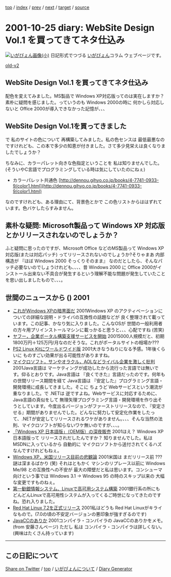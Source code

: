 [top](../index.html) 
 / [index](index.html) 
 / [prev](ig011023.html) 
 / [next](ig011026.html) 
 / [target](https://igapyon.github.io/diary/2001/ig011025.html) 
 / [source](https://github.com/igapyon/diary/blob/gh-pages/2001/ig011025.html.src.md) 

2001-10-25 diary: WebSite Design Vol.1 を買ってきてネタ仕込み
=====================================================================================================
[![いがぴょん画像(小)](https://igapyon.github.io/diary/images/iga200306s.jpg "いがぴょん")](https://igapyon.github.io/diary/memo/memoigapyon.html) 日記形式でつづる [いがぴょん](https://igapyon.github.io/diary/memo/memoigapyon.html)コラム ウェブページです。

[old-v2](ig011025-orig.html)

## WebSite Design Vol.1 を買ってきてネタ仕込み

配色を変えてみました。MS製品で Windows XP対応版ってのは実在しますか？ 素朴に疑問を感じました。っていうのも Windows 2000の時に 何かしら対応しないと Office 2000が導入できなかった記憶が、、、


## WebSite Design Vol.1を買ってきました

で 私のサイトの色について 再構築してみました。私の色センスは 最低最悪なのですけれども、この本で多少の知恵が付きました。さて多少見栄えは良くなりましたでしょうか？

ちなみに、カラーパレット向きな色指定ということを 私は知りませんでした。(そういやC言語でプログラミングしている時は気にしていたのにねぇ)

* カラーパレット共通色
  [http://dennou.gihyo.co.jp/books/4-7741-0933-9/color1.html](http://dennou.gihyo.co.jp/books/4-7741-0933-9/color1.html)

なのですけれども、ある理由にて、背景色とかで この色リストからははずれています。色バケしたらすみません。

## 素朴な疑問: Microsoft製品って Windows XP 対応版とかリリースされないのでしょうか？

ふと疑問に思ったのですが、Microsoft Office などのMS製品って Windows XP対応版(または対応パッチ) ってリリースされないのでしょうか?そりゃまあ 内部構造が 『ほぼ Windows 2000 そっくりそのまま』 なのだとしたら、そんなパッチ必要ないのでしょうけれども、、、、昔 Windows 2000 に Office 2000がインストール出来ない不具合が発生するという理解不能な問題が発生していたことを思い出しましたもので、、、。

## 世間のニュースから () 2001

* [これがWindows XPの暗黒面だ](http://www.zdnet.co.jp/news/0110/22/e_coursey_m.html)  2001Windows XP のアクティべーションについての詳細な説明・ドライバの互換性の話題などが 良く整理されて載っています。この記事、かなり気に入りました。こんなOSが 世間の一般利用者の方々用プリインストールマシンに載っかると思うと、、、心配ですね (苦笑)
* [ヤフー，企業ポータル構築支援サービスを開始](http://www.zdnet.co.jp/news/bursts/0110/24/yahoo.html)  20015000人規模だと、初期1800万円＋125万円/月なのだそうな。これがポータルサイトの相場か???
* [PS2 Linux Kitにワールドワイド版](http://www.zdnet.co.jp/news/0110/24/e_ps2.html)  2001大きなうねりになる予感。1年後くらいに ものすごい効果が出る可能性がありますね。
* [マイクロソフト，サンやオラクル，AOLなどライバル企業を激しく批判](http://www.zdnet.co.jp/enterprise/0110/23/01102302.html)  2001Java言語は マーケティングが成功したから流行った言語では無いです。仰るとおりです。Java言語は 『良くできた』言語だったのです。何年もの世間リリース期間を経て Java言語は 『安定した』プログラミング言語・開発環境に成長してきました。そこに ちょうど Webサービスという潮流が重なりました。で .NETは 逆ですよね。Webサービスに対応するために、Java言語の真似をして 無理矢理プログラミング言語・開発環境を作り出そうとしています。今度出るバージョンがファーストリリースなので、『安定させる』期間がありませんでした。どんなに努力して安定化作業をしたって、.NETが安定してリリースされるワケがありません。、、、そんな当然の法則、マイクロソフトが知らないワケ無いのですが、、、。
* [「Windows XP 日本語版」（OEM版）の深夜販売](http://www.zdnet.co.jp/news/0110/25/windowsxp.html)  2001ほえ？ Windows XP 日本語版って リリースされだしたんですか？ 知りませんでした。私は MSDNに入っているから 自動的に マイクロソフトから送付されてくるハズなんですけれどもねぇ。
* [Windows XP，米国リリース目前の悲観論](http://www.zdnet.co.jp/news/0110/25/b_1024_04.html)  2001米国は まだリリース前 ??? 謎は深まるばかり (笑) それはともかく マシンのリプレース以前に Windows Me/98 との互換性への不安が 最大の障壁だと私は思います。コンシューマ向けという事では Windows 3.1 → Windows 95 の時のスキップ以来の 大幅な変更ですものねぇ。
* [第一勧銀情報システム、Linuxで高可用システム構築](http://biztech.nikkeibp.co.jp/wcs/show/leaf?CID=onair/biztech/comp/150413)  2001銀行系の所にも どんどんLinuxで高可用性システムが入ってくるご時世になってきたのですね。恐れ入りました。
* [Red Hat Linux 7.2を正式リリース](http://www.zdnet.co.jp/news/0110/24/b_1023_19.html)  2001私はどうも Red Hat Linuxがキライなもので。(7.0の頃の不安定バージョンの悪印象が強すぎるのです)
* [JavaCCのありか](http://www.webgain.com/products/java_cc/)  2001コンパイラ・コンパイラの JavaCCのありかをメモ。(from 安藤さんページ) ただし 私は コンパイラ・コンパイラは詳しくない。(興味はたくさん持っています)

----------------------------------------------------------------------------------------------------

## この日記について

[Share on Twitter](https://twitter.com/intent/tweet?hashtags=igapyon%2Cdiary%2C%E3%81%84%E3%81%8C%E3%81%B4%E3%82%87%E3%82%93&text=WebSite+Design+Vol.1+%E3%82%92%E8%B2%B7%E3%81%A3%E3%81%A6%E3%81%8D%E3%81%A6%E3%83%8D%E3%82%BF%E4%BB%95%E8%BE%BC%E3%81%BF&url=https%3A%2F%2Figapyon.github.io%2Fdiary%2F2001%2Fig011025.html) / [top](../index.html) / [いがぴょんについて](https://igapyon.github.io/diary/memo/memoigapyon.html) / [Diary Generator](https://github.com/igapyon/igapyonv3)
